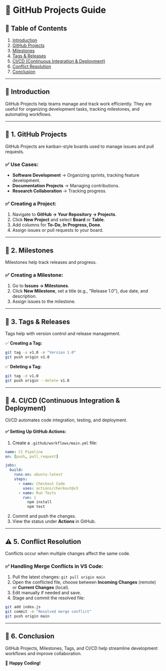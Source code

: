 # 🚀 **GitHub Projects Guide**

## 📌 **Table of Contents**
1. [Introduction](#-introduction)
2. [GitHub Projects](#-1-github-projects)
3. [Milestones](#-2-milestones)
4. [Tags & Releases](#-3-tags--releases)
5. [CI/CD (Continuous Integration & Deployment)](#-4-cicd-continuous-integration--deployment)
6. [Conflict Resolution](#-5-conflict-resolution)
7. [Conclusion](#-6-conclusion)

---

## 📌 **Introduction**
GitHub Projects help teams manage and track work efficiently. They are useful for organizing development tasks, tracking milestones, and automating workflows.

---

## 🎯 **1. GitHub Projects**
GitHub Projects are kanban-style boards used to manage issues and pull requests.

### ✅ **Use Cases:**
- **Software Development** → Organizing sprints, tracking feature development.
- **Documentation Projects** → Managing contributions.
- **Research Collaboration** → Tracking progress.

### ✅ **Creating a Project:**
1. Navigate to **GitHub → Your Repository → Projects**.
2. Click **New Project** and select **Board** or **Table**.
3. Add columns for **To-Do, In Progress, Done**.
4. Assign issues or pull requests to your board.

---

## 🎯 **2. Milestones**
Milestones help track releases and progress.

### ✅ **Creating a Milestone:**
1. Go to **Issues → Milestones**.
2. Click **New Milestone**, set a title (e.g., "Release 1.0"), due date, and description.
3. Assign issues to the milestone.

---

## 🎯 **3. Tags & Releases**
Tags help with version control and release management.

✅ **Creating a Tag:**
```sh
git tag -a v1.0 -m "Version 1.0"
git push origin v1.0
```

✅ **Deleting a Tag:**
```sh
git tag -d v1.0
git push origin --delete v1.0
```

---

## 🔄 **4. CI/CD (Continuous Integration & Deployment)**
CI/CD automates code integration, testing, and deployment.

#### ✅ **Setting Up GitHub Actions:**
1. Create a `.github/workflows/main.yml` file:
```yaml
name: CI Pipeline
on: [push, pull_request]

jobs:
  build:
    runs-on: ubuntu-latest
    steps:
      - name: Checkout Code
        uses: actions/checkout@v3
      - name: Run Tests
        run: |
          npm install
          npm test
```
2. Commit and push the changes.
3. View the status under **Actions** in GitHub.

---

## ⚠️ **5. Conflict Resolution**
Conflicts occur when multiple changes affect the same code.

### ✅ **Handling Merge Conflicts in VS Code:**
1. Pull the latest changes: `git pull origin main`
2. Open the conflicted file, choose between **Incoming Changes** (remote) or **Current Changes** (local).
3. Edit manually if needed and save.
4. Stage and commit the resolved file:
```sh
git add index.js
git commit -m "Resolved merge conflict"
git push origin main
```

---

## 🎯 **6. Conclusion**
GitHub Projects, Milestones, Tags, and CI/CD help streamline development workflows and improve collaboration.

🚀 **Happy Coding!**

